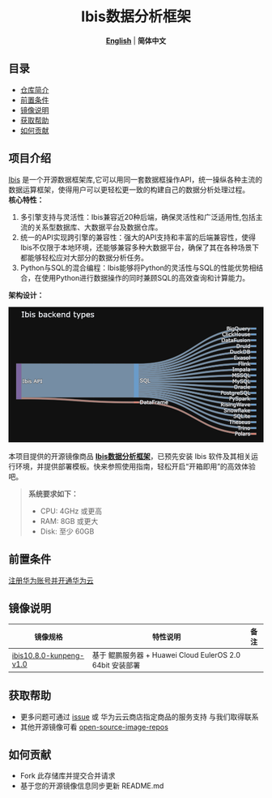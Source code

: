 <p align="center">
  <h1 align="center">Ibis数据分析框架</h1>
  <p align="center">
    <a href="README.md"><strong>English</strong></a> | <strong>简体中文</strong>
  </p>

## 目录

- [仓库简介](#项目介绍)
- [前置条件](#前置条件)
- [镜像说明](#镜像说明)
- [获取帮助](#获取帮助)
- [如何贡献](#如何贡献)

## 项目介绍
[Ibis](https://github.com/ibis-project/ibis) 是一个开源数据框架库,它可以用同一套数据框操作API，统一操纵各种主流的数据运算框架，使得用户可以更轻松更一致的构建自己的数据分析处理过程。  
**核心特性：**
1. 多引擎支持与灵活性：Ibis兼容近20种后端，确保灵活性和广泛适用性,包括主流的关系型数据库、大数据平台及数据仓库。
2. 统一的API实现跨引擎的兼容性：强大的API支持和丰富的后端兼容性，使得Ibis不仅限于本地环境，还能够兼容多种大数据平台，确保了其在各种场景下都能够轻松应对大部分的数据分析任务。
3. Python与SQL的混合编程：Ibis能够将Python的灵活性与SQL的性能优势相结合，在使用Python进行数据操作的同时兼顾SQL的高效查询和计算能力。


**架构设计：**

![](./images/img001.png)


本项目提供的开源镜像商品 [**Ibis数据分析框架**](https://marketplace.huaweicloud.com)，已预先安装 Ibis 软件及其相关运行环境，并提供部署模板。快来参照使用指南，轻松开启“开箱即用”的高效体验吧。

> **系统要求如下：**
> - CPU: 4GHz 或更高
> - RAM: 8GB 或更大
> - Disk: 至少 60GB

## 前置条件
[注册华为账号并开通华为云](https://support.huaweicloud.com/usermanual-account/account_id_001.html)

## 镜像说明

| 镜像规格                                                                                                                | 特性说明                                         | 备注 |
|---------------------------------------------------------------------------------------------------------------------|----------------------------------------------| --- |
| [ibis10.8.0-kunpeng-v1.0](https://github.com/HuaweiCloudDeveloper/ibis-image/tree/ibis10.8.0-kunpeng-v1.0) | 基于 鲲鹏服务器 + Huawei Cloud EulerOS 2.0 64bit 安装部署 |  |

## 获取帮助
- 更多问题可通过 [issue](https://github.com/HuaweiCloudDeveloper/ibis-image/issues) 或 华为云云商店指定商品的服务支持 与我们取得联系
- 其他开源镜像可看 [open-source-image-repos](https://github.com/HuaweiCloudDeveloper/open-source-image-repos)

## 如何贡献
- Fork 此存储库并提交合并请求
- 基于您的开源镜像信息同步更新 README.md
